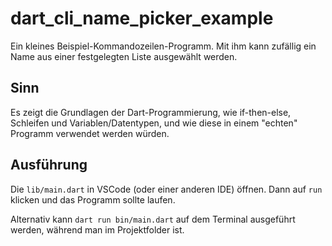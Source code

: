 # dart_cli_name_picker_example

Ein kleines Beispiel-Kommandozeilen-Programm.
Mit ihm kann zufällig ein Name aus einer festgelegten Liste ausgewählt werden.

## Sinn

Es zeigt die Grundlagen der Dart-Programmierung, wie if-then-else, Schleifen und Variablen/Datentypen, und wie diese in einem "echten" Programm verwendet werden würden.

## Ausführung

Die `lib/main.dart` in VSCode (oder einer anderen IDE) öffnen.
Dann auf `run` klicken und das Programm sollte laufen.

Alternativ kann `dart run bin/main.dart` auf dem Terminal ausgeführt werden, während man im Projektfolder ist.